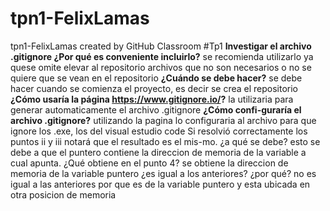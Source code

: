 # tpn1-FelixLamas
tpn1-FelixLamas created by GitHub Classroom
#Tp1
**Investigar el archivo .gitignore ¿Por qué es conveniente incluirlo?**
se recomienda utilizarlo ya quese omite elevar al repositorio archivos que no son necesarios o no se quiere que se vean en el repositorio
**¿Cuándo se debe hacer?**
se debe hacer cuando se comienza el proyecto, es decir se crea el repositorio
**¿Cómo usaría la página https://www.gitignore.io/?**
la utilizaria para generar automaticamente el archivo .gitignore 
**¿Cómo confi-guraría el archivo .gitignore?**
utilizando la pagina lo configuraria al archivo para que ignore los .exe, los del visual estudio code
Si resolvió correctamente los puntos ii y iii notará que el resultado es el mis-mo. ¿a qué se debe? 
esto se debe a que el puntero contiene la direccion de memoria de la variable a cual apunta.
¿Qué obtiene en el punto 4?
se obtiene la direccion de memoria de la variable puntero
 ¿es igual a los anteriores? ¿por qué? 
 no es igual a las anteriores por que es de la variable puntero y esta ubicada en otra posicion de memoria